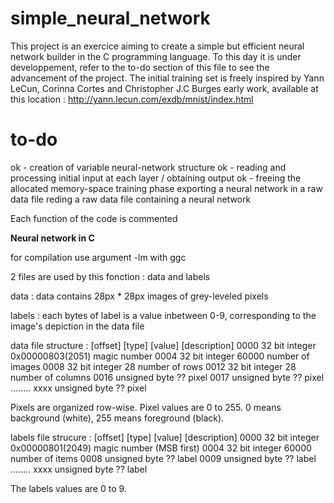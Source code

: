 # simple_neural_network
This project is an exercice aiming to create a simple but efficient neural network builder in the C programming language.
To this day it is under developpement, refer to the to-do section of this file to see the advancement of the project.
The initial training set is freely inspired by Yann LeCun, Corinna Cortes and Christopher J.C Burges early work, available at this location : http://yann.lecun.com/exdb/mnist/index.html


# to-do
  ok - creation of variable neural-network structure
  ok - reading and processing initial input at each layer / obtaining output
  ok - freeing the allocated memory-space
  training phase
  exporting a neural network in a raw data file
  reding a raw data file containing a neural network
  
Each function of the code is commented
  

******Neural network in C******

for compilation use argument -lm with ggc

2 files are used by this fonction : data and labels

data :
data contains 28px * 28px images of grey-leveled pixels

labels : each bytes of label is a value inbetween 0-9, corresponding to the image's depiction in the data file



data file structure :
[offset] [type]          [value]          [description]
0000     32 bit integer  0x00000803(2051) magic number
0004     32 bit integer  60000            number of images
0008     32 bit integer  28               number of rows
0012     32 bit integer  28               number of columns
0016     unsigned byte   ??               pixel
0017     unsigned byte   ??               pixel
........
xxxx     unsigned byte   ??               pixel

Pixels are organized row-wise. Pixel values are 0 to 255. 0 means background (white), 255 means foreground (black). 


labels file strucure :
[offset] [type]          [value]          [description]
0000     32 bit integer  0x00000801(2049) magic number (MSB first)
0004     32 bit integer  60000            number of items
0008     unsigned byte   ??               label
0009     unsigned byte   ??               label
........
xxxx     unsigned byte   ??               label

The labels values are 0 to 9. 
